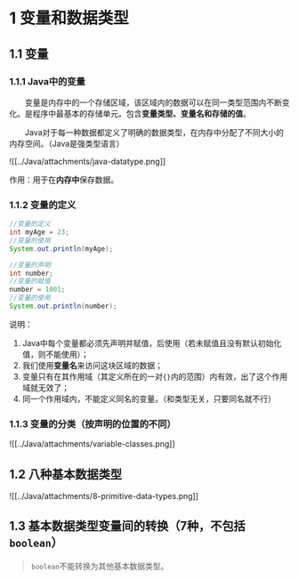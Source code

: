 # 1 变量和数据类型

## 1.1 变量

### 1.1.1 Java中的变量

&emsp;&emsp;变量是内存中的一个存储区域，该区域内的数据可以在同一类型范围内不断变化。是程序中最基本的存储单元。包含**变量类型、变量名和存储的值**。

&emsp;&emsp;Java对于每一种数据都定义了明确的数据类型，在内存中分配了不同大小的内存空间。（Java是强类型语言）

![[../Java/attachments/java-datatype.png]]

作用：用于在**内存中**保存数据。

### 1.1.2 变量的定义

```java
//变量的定义
int myAge = 23;
//变量的使用
System.out.println(myAge);

//变量的声明
int number;
//变量的赋值
number = 1001;
//变量的使用
System.out.println(number);
```

说明：

1. Java中每个变量都必须先声明并赋值，后使用（若未赋值且没有默认初始化值，则不能使用）；
2. 我们使用**变量名**来访问这块区域的数据；
3. 变量只有在其作用域（其定义所在的一对`{}`内的范围）内有效，出了这个作用域就无效了；
4. 同一个作用域内，不能定义同名的变量。（和类型无关，只要同名就不行）

### 1.1.3 变量的分类（按声明的位置的不同）

![[../Java/attachments/variable-classes.png]]

## 1.2 八种基本数据类型

![[../Java/attachments/8-primitive-data-types.png]]

## 1.3 基本数据类型变量间的转换（7种，不包括`boolean`）

> `boolean`不能转换为其他基本数据类型。
